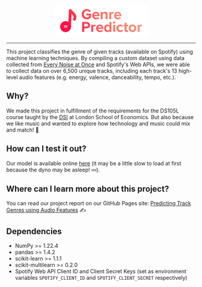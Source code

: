 <p align="center">
	<img src="https://raw.githubusercontent.com/iuven1s/ds105-project/main/img/logo.png" />
</p>

---

This project classifies the genre of given tracks (available on Spotify) using machine learning techniques. By compiling a custom dataset using data collected from [Every Noise at Once](https://everynoise.com) and Spotify's Web APIs, we were able to collect data on over 6,500 unique tracks, including each track's 13 high-level audio features (e.g. energy, valence, danceability, tempo, etc.).

## Why?
We made this project in fulfillment of the requirements for the DS105L course taught by the [DSI](https://www.lse.ac.uk/DSI) at London School of Economics. But also because we like music and wanted to explore how technology and music could mix and match! 🎵 

## How can I test it out?
Our model is available online [here](https://ds105.herokuapp.com) (it may be a little slow to load at first because the dyno may be asleep! 💤).

## Where can I learn more about this project?
You can read our project report on our GitHub Pages site: [Predicting Track Genres using Audio Features](https://iuven1s.github.io/ds105-project) ✍️

## Dependencies
- NumPy >= 1.22.4
- pandas >= 1.4.2
- scikit-learn >= 1.1.1
- scikit-multilearn >= 0.2.0
- Spotify Web API Client ID and Client Secret Keys (set as environment variables `SPOTIFY_CLIENT_ID` and `SPOTIFY_CLIENT_SECRET` respectively)
